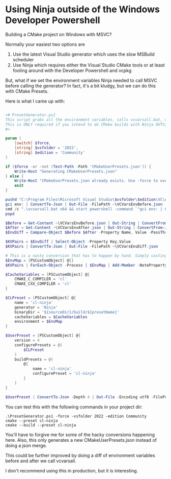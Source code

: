 # Using Ninja outside of the Windows Developer Powershell

Building a CMake project on Windows with MSVC?

Normally your easiest two options are
1. Use the latest Visual Studio generator which uses the slow MSBuild scheduler
2. Use Ninja which requires either the Visual Studio CMake tools or at least fooling around with the Developer Powershell and vcpkg

But, what if we set the environment variables Ninja needed to call MSVC before calling the generator? In fact, it's a bit kludgy, but we can do this with CMake Presets.

Here is what I came up with:

```Powershell

<# PresetGenerator.ps1
This script grabs all the environment variables, calls vcvarsall.bat, diffs the environment variables, then writes the diff to your user preset file.
This is ONLY required if you intend to do CMake builds with Ninja OUTSIDE of the Visual Studio IDE.
#>

param (
    [switch] $force,
    [string] $vsfolder = '2022',
    [string] $edition = 'Community'
)

if ($force -or -not (Test-Path -Path 'CMakeUserPresets.json')) {
    Write-Host "Generating CMakeUserPresets.json"
} else {
    Write-Host "CMakeUserPresets.json already exists. Use -force to overwrite."
    exit
}

pushd "C:\Program Files\Microsoft Visual Studio\$vsfolder\$edition\VC\Auxiliary\Build"
gci env: | ConvertTo-Json | Out-File -FilePath ~\VCVarsEnvBefore.json
cmd /c ".\vcvarsall.bat x64 && start powershell -command `"gci env: | ConvertTo-Json | Out-File -FilePath ~\VCVarsEnvAfter.json`"" | Out-Null
popd

$Before = Get-Content ~\VCVarsEnvBefore.json | Out-String | ConvertFrom-Json
$After = Get-Content ~\VCVarsEnvAfter.json | Out-String | ConvertFrom-Json
$EnvDiff = Compare-Object $Before $After -Property Name, Value -PassThru | Where-Object { $_.SideIndicator -eq '=>' }

$KVPairs = $EnvDiff | Select-Object -Property Key,Value
$KVPairs | ConvertTo-Json | Out-File -FilePath ~\VCVarsEnvDiff.json

# This is a nasty conversion that has to happen by hand. Simply casting a hashtable to a PSCustomObject doesn't work.
$EnvMap = [PSCustomObject] @{}
$KVPairs | ForEach-Object -Process { $EnvMap | Add-Member -NotePropertyName $_.Key -NotePropertyValue $_.Value }

$CacheVariables = [PSCustomObject] @{
    CMAKE_C_COMPILER = 'cl'
    CMAKE_CXX_COMPILER = 'cl'
}

$CLPreset = [PSCustomObject] @{
    name = 'cl-ninja'
    generator = 'Ninja'
    binaryDir = '${sourceDir}/build/${presetName}'
    cacheVariables = $CacheVariables
    environment = $EnvMap
}

$UserPreset = [PSCustomObject] @{
    version = 4
    configurePresets = @(
        $CLPreset
    )
    buildPresets = @(
        @{
            name = 'cl-ninja'
            configurePreset = 'cl-ninja'
        }
    )
}

$UserPreset | ConvertTo-Json -Depth 4 | Out-File -Encoding utf8 -FilePath CMakeUserPresets.json
```

You can test this with the following commands in your project dir:

```
.\PresetGenerator.ps1 -force -vsfolder 2022 -edition Community
cmake --preset cl-ninja
cmake --build --preset cl-ninja
```

You'll have to forgive me for some of the hacky conversions happening here. Also, this only generates a new CMakeUserPresets.json instead of doing a json merge.

This could be further improved by doing a diff of environment variables before and after we call vcvarsall.

I don't recommend using this in production, but it is interesting.


